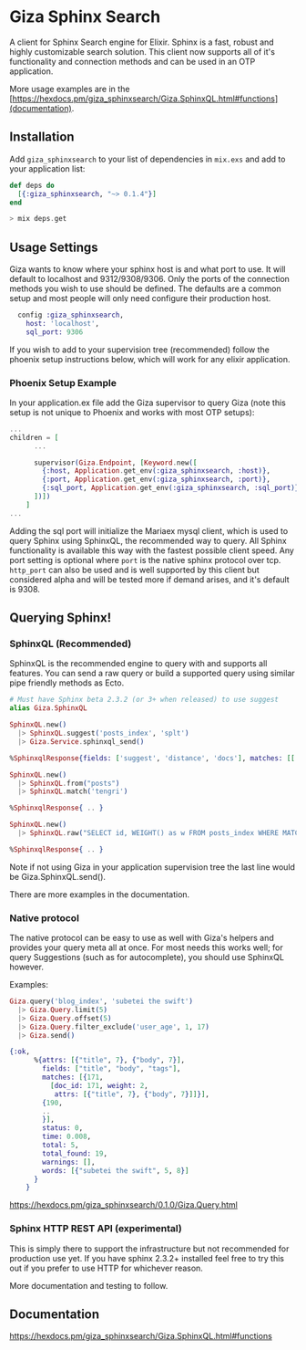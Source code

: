 Giza Sphinx Search
======
A client for Sphinx Search engine for Elixir.  Sphinx is a fast, robust and highly customizable search solution.  This client now supports all of it's functionality and connection methods and can be used in an OTP application.

More usage examples are in the [https://hexdocs.pm/giza_sphinxsearch/Giza.SphinxQL.html#functions](documentation).


## Installation

Add `giza_sphinxsearch` to your list of dependencies in `mix.exs` and add to your application list:

```elixir
def deps do
  [{:giza_sphinxsearch, "~> 0.1.4"}]
end
```

```elixir
> mix deps.get
```

## Usage Settings

Giza wants to know where your sphinx host is and what port to use.  It will default to localhost and 9312/9308/9306. Only the ports of the connection
methods you wish to use should be defined.  The defaults are a common setup and most people will only need configure their production host.

```elixir
  config :giza_sphinxsearch,
  	host: 'localhost',
    sql_port: 9306
```

If you wish to add to your supervision tree (recommended) follow the phoenix setup instructions below, which will work for any elixir application.  


### Phoenix Setup Example

In your application.ex file add the Giza supervisor to query Giza (note this setup is not unique to Phoenix and works with most OTP setups):

```elixir
...
children = [
      ...

      supervisor(Giza.Endpoint, [Keyword.new([
        {:host, Application.get_env(:giza_sphinxsearch, :host)},
        {:port, Application.get_env(:giza_sphinxsearch, :port)},
        {:sql_port, Application.get_env(:giza_sphinxsearch, :sql_port)}
      ])])
    ]
...
```
Adding the sql port will initialize the Mariaex mysql client, which is used to query Sphinx using SphinxQL, the recommended way to query. All Sphinx functionality is available this way with the fastest possible client speed. Any port setting is optional where `port` is the native sphinx protocol over tcp. `http_port` can also be used and is well supported by this client but considered alpha and will be tested more if demand arises, and it's default is 9308.


## Querying Sphinx!

### SphinxQL (Recommended)

SphinxQL is the recommended engine to query with and supports all features. You can send a raw query or build a supported query using similar pipe friendly methods as Ecto.

```elixir
# Must have Sphinx beta 2.3.2 (or 3+ when released) to use suggest
alias Giza.SphinxQL

SphinxQL.new() 
  |> SphinxQL.suggest('posts_index', 'splt')
  |> Giza.Service.sphinxql_send()

%SphinxqlResponse{fields: ['suggest', 'distance', 'docs'], matches: [['split', 1, 5]...]}
```

```elixir
SphinxQL.new()
  |> SphinxQL.from("posts")
  |> SphinxQL.match('tengri')

%SphinxqlResponse{ .. }
```

```elixir
SphinxQL.new()
  |> SphinxQL.raw("SELECT id, WEIGHT() as w FROM posts_index WHERE MATCH('subetei the swift')")

%SphinxqlResponse{ .. }
```

Note if not using Giza in your application supervision tree the last line would be Giza.SphinxQL.send().  

There are more examples in the documentation.


### Native protocol

The native protocol can be easy to use as well with Giza's helpers and provides your query meta all at once.  For most needs this works well; for query Suggestions (such as for autocomplete), you should use SphinxQL however.

Examples:

```elixir
Giza.query('blog_index', 'subetei the swift')
  |> Giza.Query.limit(5)
  |> Giza.Query.offset(5)
  |> Giza.Query.filter_exclude('user_age', 1, 17)
  |> Giza.send()

{:ok,
      %{attrs: [{"title", 7}, {"body", 7}],
        fields: ["title", "body", "tags"],
        matches: [{171,
          [doc_id: 171, weight: 2,
           attrs: [{"title", 7}, {"body", 7}]]}],
        {190,
        ..
        }],
        status: 0, 
        time: 0.008, 
        total: 5, 
        total_found: 19, 
        warnings: [],
        words: [{"subetei the swift", 5, 8}]
      }
    }
```

https://hexdocs.pm/giza_sphinxsearch/0.1.0/Giza.Query.html


### Sphinx HTTP REST API (experimental)

This is simply there to support the infrastructure but not recommended for production use yet.  If you have sphinx 2.3.2+ installed feel free to try this out if you prefer to use HTTP for whichever reason.

More documentation and testing to follow.


## Documentation

https://hexdocs.pm/giza_sphinxsearch/Giza.SphinxQL.html#functions
